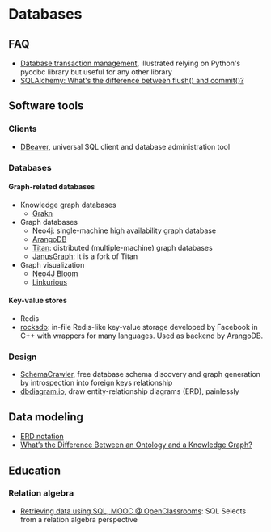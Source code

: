 # Databases
## FAQ
- [Database transaction management](https://github.com/mkleehammer/pyodbc/wiki/Database-Transaction-Management), illustrated relying on Python's pyodbc library but useful for any other library
- [SQLAlchemy: What's the difference between flush() and commit()?](https://stackoverflow.com/a/4202016)

## Software tools
### Clients
- [DBeaver](https://dbeaver.io/), universal SQL client and database administration tool

### Databases
#### Graph-related databases
- Knowledge graph databases
  - [Grakn](https://grakn.ai/)
- Graph databases
  - [Neo4j](https://neo4j.com/product/neo4j-graph-database/): single-machine high availability graph database
  - [ArangoDB](https://www.arangodb.com/)
  - [Titan](https://titandb.io): distributed (multiple-machine) graph databases
  - [JanusGraph](https://janusgraph.org/): it is a fork of Titan
- Graph visualization
  - [Neo4J Bloom](https://neo4j.com/product/bloom/)
  - [Linkurious](https://linkurio.us/)

#### Key-value stores
- Redis
- [rocksdb](http://rocksdb.org/): in-file Redis-like key-value storage developed by Facebook in C++ with wrappers for many languages. Used as backend by ArangoDB.


### Design
- [SchemaCrawler](https://www.schemacrawler.com/), free database schema discovery and graph generation by introspection into foreign keys relationship
- [dbdiagram.io](https://dbdiagram.io/), draw entity-relationship diagrams (ERD), painlessly

## Data modeling
- [ERD notation](https://www.omg.org/retail-depository/arts-odm-73/data_modeling_methodology_and_.htm)
- [What’s the Difference Between an Ontology and a Knowledge Graph?](https://enterprise-knowledge.com/whats-the-difference-between-an-ontology-and-a-knowledge-graph/)

## Education
### Relation algebra
- [Retrieving data using SQL, MOOC @ OpenClassrooms](https://openclassrooms.com/en/courses/2071486-retrieve-data-using-sql): SQL Selects from a relation algebra perspective
